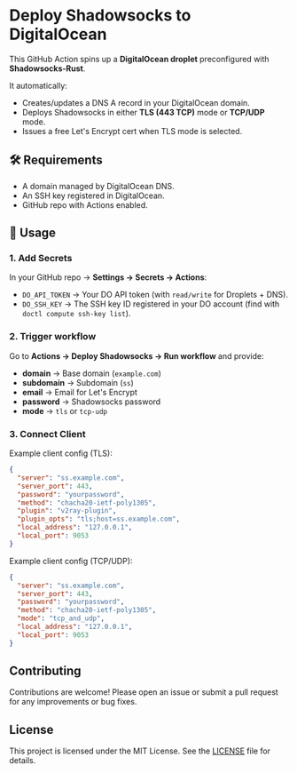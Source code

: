 # Deploy Shadowsocks to DigitalOcean

This GitHub Action spins up a **DigitalOcean droplet** preconfigured with **Shadowsocks-Rust**.  

It automatically:

- Creates/updates a DNS A record in your DigitalOcean domain.
- Deploys Shadowsocks in either **TLS (443 TCP)** mode or **TCP/UDP** mode.
- Issues a free Let's Encrypt cert when TLS mode is selected.

## 🛠 Requirements

- A domain managed by DigitalOcean DNS.
- An SSH key registered in DigitalOcean.
- GitHub repo with Actions enabled.

## 🚀 Usage

### 1. Add Secrets

In your GitHub repo → **Settings → Secrets → Actions**:
- `DO_API_TOKEN` → Your DO API token (with `read/write` for Droplets + DNS).
- `DO_SSH_KEY` → The SSH key ID registered in your DO account (find with `doctl compute ssh-key list`).

### 2. Trigger workflow

Go to **Actions → Deploy Shadowsocks → Run workflow** and provide:

- **domain** → Base domain (`example.com`)
- **subdomain** → Subdomain (`ss`)
- **email** → Email for Let's Encrypt
- **password** → Shadowsocks password
- **mode** → `tls` or `tcp-udp`

### 3. Connect Client

Example client config (TLS):

```json
{
  "server": "ss.example.com",
  "server_port": 443,
  "password": "yourpassword",
  "method": "chacha20-ietf-poly1305",
  "plugin": "v2ray-plugin",
  "plugin_opts": "tls;host=ss.example.com",
  "local_address": "127.0.0.1",
  "local_port": 9053
}
```

Example client config (TCP/UDP):

```json
{
  "server": "ss.example.com",
  "server_port": 443,
  "password": "yourpassword",
  "method": "chacha20-ietf-poly1305",
  "mode": "tcp_and_udp",
  "local_address": "127.0.0.1",
  "local_port": 9053
}
```

## Contributing

Contributions are welcome! Please open an issue or submit a pull request for any improvements or bug fixes.

## License

This project is licensed under the MIT License. See the [LICENSE](./LICENSE) file for details.